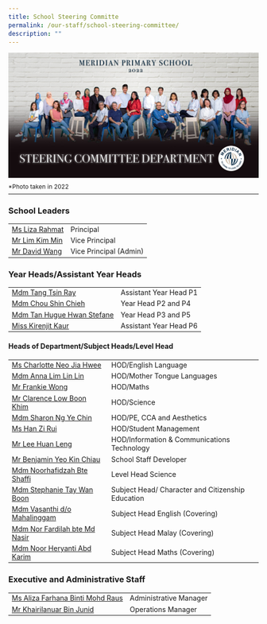 ```yaml
---
title: School Steering Committe
permalink: /our-staff/school-steering-committee/
description: ""
---
```

![](/images/Our%20Staff/2022%20Dept%20Photo/STEERING%20COMMITTEE.jpg)

<p style="line-height:0.1em; font-size: 12px;">*Photo taken in 2022</p>
<hr>

### School Leaders

<table style="width:100%">
  <tr>
  </tr>
  <tr>
    <td><a href="mailto:meridian_ps@moe.edu.sg">Ms Liza Rahmat</a></td>
    <td>Principal</td>
    
  </tr>
  <tr>
    <td><a href="mailto:meridian_ps@moe.edu.sg">Mr Lim Kim Min</a></td>
    <td>Vice Principal</td>
  </tr>
	<tr>
    <td><a href="mailto:meridian_ps@moe.edu.sg">Mr David Wang</a></td>
    <td>Vice Principal (Admin)</td>
		
  </tr>
	
</table>

### Year Heads/Assistant Year Heads

<table style="width:100%">
  <tr>
  </tr>
  <tr>
    <td><a href="mailto:tang_tsin_ray@moe.edu.sg">Mdm Tang Tsin Ray </a></td>
    <td>Assistant Year Head P1</td>
   
  </tr>
  <tr>
    <td>
			<a href="mailto:chou_shin_chieh@moe.edu.sg">Mdm Chou Shin Chieh</a></td>
    <td>Year Head P2 and P4</td>
  </tr>
	<tr>
    <td><a href="mailto:tan_hugue_hwan_stefane@moe.edu.sg">Mdm Tan Hugue  Hwan Stefane</a></td>
    <td>Year Head P3 and P5</td>
		
  </tr>
	<tr>
    <td><a href="mailto:kirenjit_kaur_sulinder_singh@moe.edu.sg">Miss Kirenjit Kaur</a></td>
    <td>Assistant Year Head P6</td>
  </tr>
	
</table>

#### Heads of Department/Subject Heads/Level Head

<table style="width:100%">
  <tr>
  </tr>
  <tr>
    <td><a href="mailto:neo_jia_hwee@moe.edu.sg">Ms Charlotte Neo Jia Hwee</a></td>
    <td>HOD/English Language</td>
  </tr>
	<tr>
    <td><a href="mailto:anna_lim_lin_lin@moe.edu.sg">Mdm Anna Lim Lin Lin</a></td>
    <td>HOD/Mother Tongue Languages</td>
  </tr>
  <tr>
    <td>
			<a href="mailto:wong_hoe_shyan@moe.edu.sg">Mr Frankie Wong</a></td>
    <td>HOD/Maths</td>
  </tr>
	<tr>
    <td><a href="mailto:low_boon_khim@moe.edu.sg">Mr Clarence Low Boon Khim</a></td>
    <td>HOD/Science</td>
  </tr>
	<tr>
    <td><a href="mailto:ng_ye_chin_sharon@moe.edu.sg">Mdm Sharon Ng Ye Chin</a></td>
    <td>HOD/PE, CCA and Aesthetics</td>
  </tr>
	<tr>
    <td><a href="mailto:han_zi_rui@moe.edu.sg">Ms Han Zi Rui</a></td>
    <td>HOD/Student Management</td>
  </tr>
	<tr>
    <td><a href="mailto:lee_huan_leng@moe.edu.sg">Mr Lee Huan Leng</a></td>
    <td>HOD/Information & Communications Technology</td>
	</tr>
	<tr>
	<td><a href="mailto:yeo_kim_chiau_benjamin@moe.edu.sg">Mr Benjamin Yeo Kin Chiau</a></td>
    <td>School Staff Developer</td>
  </tr>
	<tr>
    <td><a href="mailto:noorhafidzah_shaffi@moe.edu.sg">Mdm Noorhafidzah Bte Shaffi</a></td>
    <td>Level Head Science</td>
  </tr>
	<tr>
    <td><a href="mailto:tay_wan_boon@moe.edu.sg">Mdm Stephanie Tay Wan Boon</a></td>
    <td>Subject Head/ Character and Citizenship Education</td>
  </tr>
	<tr>
    <td><a href="mailto:vasanthi_mahalinggam@moe.edu.sg">Mdm Vasanthi d/o Mahalinggam</a></td>
    <td>Subject Head English (Covering)</td>
  </tr>
	<tr>
    <td><a href="mailto:nor_fardilah_mohamed_nasir@moe.edu.sg">Mdm Nor Fardilah bte Md Nasir</a></td>
    <td>Subject Head Malay (Covering)</td>
  </tr>
	<tr>
    <td><a href="mailto:noor_heryanti_abd_karim@moe.edu.sg">Mdm Noor Heryanti Abd Karim</a></td>
    <td>Subject Head Maths (Covering)</td>
  </tr>
	
</table>

### Executive and Administrative Staff


<table style="width:100%">
  <tr>
    <td><a href="mailto:aliza_farhana_mohd_raus@moe.edu.sg">Ms Aliza Farhana Binti Mohd Raus</a></td>
    <td>Administrative Manager</td>
    
  </tr>
  <tr>
    <td><a href="mailto:khairilanuar_junid@moe.edu.sg">Mr Khairilanuar Bin Junid</a></td>
    <td>Operations Manager</td>
  </tr>
	
</table>